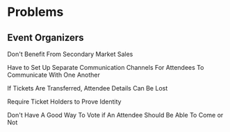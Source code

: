 # Problems

## Event Organizers&#x20;

Don't Benefit From Secondary Market Sales

Have to Set Up Separate Communication Channels For Attendees To Communicate With One Another

If Tickets Are Transferred, Attendee Details Can Be Lost&#x20;

Require Ticket Holders to Prove Identity&#x20;

Don't Have A Good Way To Vote if An Attendee Should Be Able To Come or Not
